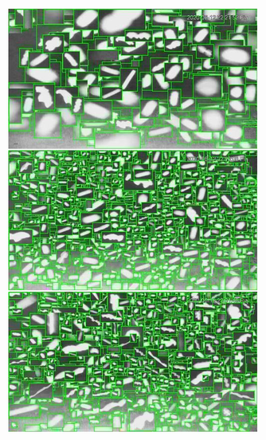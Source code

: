 ![20200612-222002-225007](in/20200612/20200612-222002-225007_0_.jpg)
![20200612-225012-232017](in/20200612/20200612-225012-232017_0_.jpg)
![20200612-232022-235027](in/20200612/20200612-232022-235027_0_.jpg)
